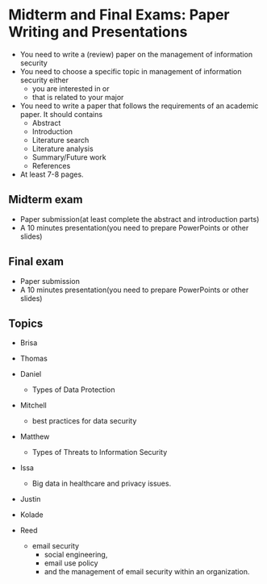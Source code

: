 # Midterm and Final Exams: Paper Writing and Presentations
+ You need to write a (review) paper on the management of information security
+ You need to choose a specific topic in management of information security either
  - you are interested in or
  - that is related to your major
+ You need to write a paper that follows the requirements of an academic paper. It should contains
  - Abstract
  - Introduction
  - Literature search
  - Literature analysis
  - Summary/Future work
  - References
+ At least 7-8 pages.

## Midterm exam
+ Paper submission(at least complete the abstract and introduction parts)
+ A 10 minutes presentation(you need to prepare PowerPoints or other slides)

## Final exam
+ Paper submission
+ A 10 minutes presentation(you need to prepare PowerPoints or other slides)


## Topics

+ Brisa 

+ Thomas

+ Daniel
  - Types of Data Protection

+ Mitchell
  - best practices for data security

+ Matthew
  - Types of Threats to Information Security

+ Issa
  - Big data in healthcare and privacy issues.

+ Justin

+ Kolade

+ Reed
  - email security
    + social engineering, 
    + email use policy
    + and the management of email security within an organization.

 
